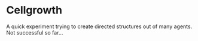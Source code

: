 # Cellgrowth

A quick experiment trying to create directed structures out of many agents.
Not successful so far...